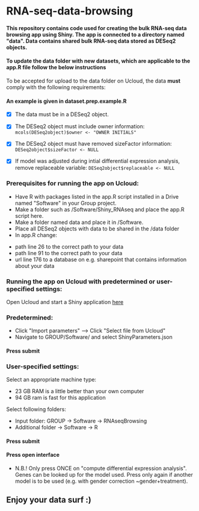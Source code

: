 # RNA-seq-data-browsing

#### This repository contains code used for creating the bulk RNA-seq data browsing app using Shiny. The app is connected to a directory named "data". Data contains shared bulk RNA-seq data stored as DESeq2 objects.
#### To update the data folder with new datasets, which are applicable to the app.R file follow the below instructions


To be accepted for upload to the data folder on Ucloud, the data **must** comply with the following requirements:

#### An example is given in dataset.prep.example.R 
  
- [x] The data must be in a DESeq2 object.

- [x] The DESeq2 object must include owner information: `mcols(DESeq2object)$owner <- "OWNER INITIALS"`

- [x] The DESeq2 object must have removed sizeFactor information: `DESeq2object$sizeFactor <- NULL` 

- [x] If model was adjusted during intial differential expression analysis, remove replaceable variable: `DESeq2object$replaceable <- NULL`

### Prerequisites for running the app on Ucloud: ###
- Have R with packages listed in the app.R script installed in a Drive named "Software" in your Group project.
- Make a folder such as /Software/Shiny_RNAseq and place the app.R script here. 
- Make a folder named data and place it in /Software.
- Place all DESeq2 objects with data to be shared in the /data folder
- In app.R change:
* path line 26 to the correct path to your data
* path line 91 to the correct path to your data  
* url line 176 to a database on e.g. sharepoint that contains information about your data

### Running the app on Ucloud with predetermined or user-specified settings: ###
Open Ucloud and start a Shiny application [here](https://cloud.sdu.dk/app/jobs/create?app=shiny&version=4.2.0)
### Predetermined:
- Click "Import parameters" --> Click "Select file from Ucloud"
- Navigate to GROUP/Software/ and select ShinyParameters.json

#### Press submit

### User-specified settings:
Select an appropriate machine type:
- 23 GB RAM is a little better than your own computer 
- 94 GB ram is fast for this application

Select following folders:
- Input folder: GROUP -> Software -> RNAseqBrowsing
- Additional folder -> Software -> R

#### Press submit
#### Press open interface
- N.B.! Only press ONCE on "compute differential expression analysis". Genes can be looked up for the model used. Press only again if another model is to be used (e.g. with gender correction ~gender+treatment).

## Enjoy your data surf :) 
